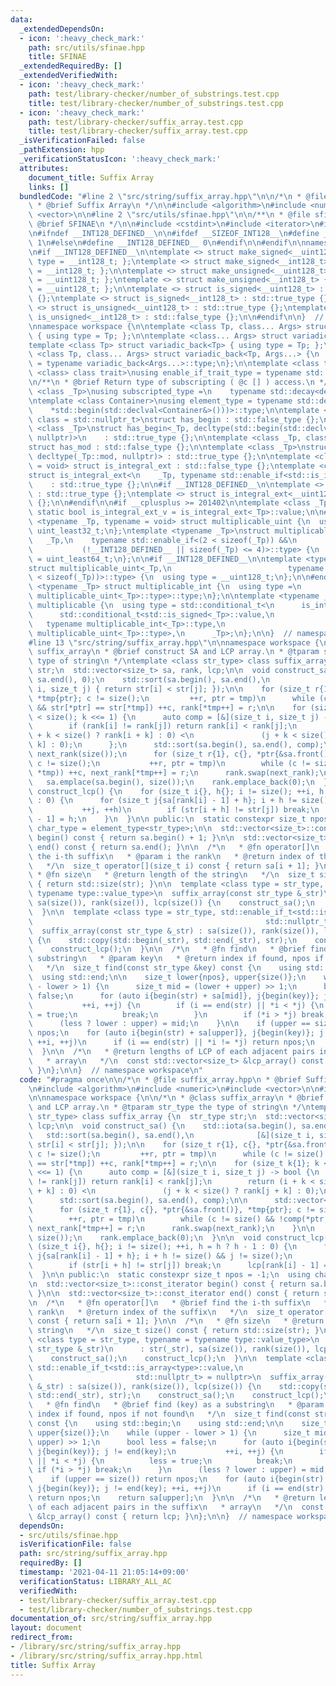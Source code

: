 ```yaml
---
data:
  _extendedDependsOn:
  - icon: ':heavy_check_mark:'
    path: src/utils/sfinae.hpp
    title: SFINAE
  _extendedRequiredBy: []
  _extendedVerifiedWith:
  - icon: ':heavy_check_mark:'
    path: test/library-checker/number_of_substrings.test.cpp
    title: test/library-checker/number_of_substrings.test.cpp
  - icon: ':heavy_check_mark:'
    path: test/library-checker/suffix_array.test.cpp
    title: test/library-checker/suffix_array.test.cpp
  _isVerificationFailed: false
  _pathExtension: hpp
  _verificationStatusIcon: ':heavy_check_mark:'
  attributes:
    document_title: Suffix Array
    links: []
  bundledCode: "#line 2 \"src/string/suffix_array.hpp\"\n\n/*\n * @file suffix_array.hpp\n\
    \ * @brief Suffix Array\n */\n\n#include <algorithm>\n#include <numeric>\n#include\
    \ <vector>\n\n#line 2 \"src/utils/sfinae.hpp\"\n\n/**\n * @file sfinae.hpp\n *\
    \ @brief SFINAE\n */\n\n#include <cstdint>\n#include <iterator>\n#include <type_traits>\n\
    \n#ifndef __INT128_DEFINED__\n\n#ifdef __SIZEOF_INT128__\n#define __INT128_DEFINED__\
    \ 1\n#else\n#define __INT128_DEFINED__ 0\n#endif\n\n#endif\n\nnamespace std {\n\
    \n#if __INT128_DEFINED__\n\ntemplate <> struct make_signed<__uint128_t> { using\
    \ type = __int128_t; };\ntemplate <> struct make_signed<__int128_t> { using type\
    \ = __int128_t; };\n\ntemplate <> struct make_unsigned<__uint128_t> { using type\
    \ = __uint128_t; };\ntemplate <> struct make_unsigned<__int128_t> { using type\
    \ = __uint128_t; };\n\ntemplate <> struct is_signed<__uint128_t> : std::false_type\
    \ {};\ntemplate <> struct is_signed<__int128_t> : std::true_type {};\n\ntemplate\
    \ <> struct is_unsigned<__uint128_t> : std::true_type {};\ntemplate <> struct\
    \ is_unsigned<__int128_t> : std::false_type {};\n\n#endif\n\n}  // namespace std\n\
    \nnamespace workspace {\n\ntemplate <class Tp, class... Args> struct variadic_front\
    \ { using type = Tp; };\n\ntemplate <class... Args> struct variadic_back;\n\n\
    template <class Tp> struct variadic_back<Tp> { using type = Tp; };\n\ntemplate\
    \ <class Tp, class... Args> struct variadic_back<Tp, Args...> {\n  using type\
    \ = typename variadic_back<Args...>::type;\n};\n\ntemplate <class type, template\
    \ <class> class trait>\nusing enable_if_trait_type = typename std::enable_if<trait<type>::value>::type;\n\
    \n/**\n * @brief Return type of subscripting ( @c [] ) access.\n */\ntemplate\
    \ <class _Tp>\nusing subscripted_type =\n    typename std::decay<decltype(std::declval<_Tp&>()[0])>::type;\n\
    \ntemplate <class Container>\nusing element_type = typename std::decay<decltype(\n\
    \    *std::begin(std::declval<Container&>()))>::type;\n\ntemplate <class _Tp,\
    \ class = std::nullptr_t>\nstruct has_begin : std::false_type {};\n\ntemplate\
    \ <class _Tp>\nstruct has_begin<_Tp, decltype(std::begin(std::declval<_Tp>()),\
    \ nullptr)>\n    : std::true_type {};\n\ntemplate <class _Tp, class = std::nullptr_t>\n\
    struct has_mod : std::false_type {};\n\ntemplate <class _Tp>\nstruct has_mod<_Tp,\
    \ decltype(_Tp::mod, nullptr)> : std::true_type {};\n\ntemplate <class _Tp, class\
    \ = void> struct is_integral_ext : std::false_type {};\ntemplate <class _Tp>\n\
    struct is_integral_ext<\n    _Tp, typename std::enable_if<std::is_integral<_Tp>::value>::type>\n\
    \    : std::true_type {};\n\n#if __INT128_DEFINED__\n\ntemplate <> struct is_integral_ext<__int128_t>\
    \ : std::true_type {};\ntemplate <> struct is_integral_ext<__uint128_t> : std::true_type\
    \ {};\n\n#endif\n\n#if __cplusplus >= 201402\n\ntemplate <class _Tp>\nconstexpr\
    \ static bool is_integral_ext_v = is_integral_ext<_Tp>::value;\n\n#endif\n\ntemplate\
    \ <typename _Tp, typename = void> struct multiplicable_uint {\n  using type =\
    \ uint_least32_t;\n};\ntemplate <typename _Tp>\nstruct multiplicable_uint<\n \
    \   _Tp,\n    typename std::enable_if<(2 < sizeof(_Tp)) &&\n                 \
    \           (!__INT128_DEFINED__ || sizeof(_Tp) <= 4)>::type> {\n  using type\
    \ = uint_least64_t;\n};\n\n#if __INT128_DEFINED__\n\ntemplate <typename _Tp>\n\
    struct multiplicable_uint<_Tp,\n                          typename std::enable_if<(4\
    \ < sizeof(_Tp))>::type> {\n  using type = __uint128_t;\n};\n\n#endif\n\ntemplate\
    \ <typename _Tp> struct multiplicable_int {\n  using type =\n      typename std::make_signed<typename\
    \ multiplicable_uint<_Tp>::type>::type;\n};\n\ntemplate <typename _Tp> struct\
    \ multiplicable {\n  using type = std::conditional_t<\n      is_integral_ext<_Tp>::value,\n\
    \      std::conditional_t<std::is_signed<_Tp>::value,\n                      \
    \   typename multiplicable_int<_Tp>::type,\n                         typename\
    \ multiplicable_uint<_Tp>::type>,\n      _Tp>;\n};\n\n}  // namespace workspace\n\
    #line 13 \"src/string/suffix_array.hpp\"\n\nnamespace workspace {\n\n/*\n * @class\
    \ suffix_array\n * @brief construct SA and LCP array.\n * @tparam str_type the\
    \ type of string\n */\ntemplate <class str_type> class suffix_array {\n  str_type\
    \ str;\n  std::vector<size_t> sa, rank, lcp;\n\n  void construct_sa() {\n    std::iota(sa.begin(),\
    \ sa.end(), 0);\n    std::sort(sa.begin(), sa.end(),\n              [&](size_t\
    \ i, size_t j) { return str[i] < str[j]; });\n\n    for (size_t r{1}, c{}, *ptr{&sa.front()},\
    \ *tmp{ptr}; c != size();\n         ++r, ptr = tmp)\n      while (c != size()\
    \ && str[*ptr] == str[*tmp]) ++c, rank[*tmp++] = r;\n\n    for (size_t k{1}; k\
    \ < size(); k <<= 1) {\n      auto comp = [&](size_t i, size_t j) -> bool {\n\
    \        if (rank[i] != rank[j]) return rank[i] < rank[j];\n        return (i\
    \ + k < size() ? rank[i + k] : 0) <\n               (j + k < size() ? rank[j +\
    \ k] : 0);\n      };\n      std::sort(sa.begin(), sa.end(), comp);\n\n      std::vector<size_t>\
    \ next_rank(size());\n      for (size_t r{1}, c{}, *ptr{&sa.front()}, *tmp{ptr};\
    \ c != size();\n           ++r, ptr = tmp)\n        while (c != size() && !comp(*ptr,\
    \ *tmp)) ++c, next_rank[*tmp++] = r;\n      rank.swap(next_rank);\n    }\n\n \
    \   sa.emplace(sa.begin(), size());\n    rank.emplace_back(0);\n  }\n\n  void\
    \ construct_lcp() {\n    for (size_t i{}, h{}; i != size(); ++i, h = h ? h - 1\
    \ : 0) {\n      for (size_t j{sa[rank[i] - 1] + h}; i + h != size() && j != size();\n\
    \           ++j, ++h)\n        if (str[i + h] != str[j]) break;\n      lcp[rank[i]\
    \ - 1] = h;\n    }\n  }\n\n public:\n  static constexpr size_t npos = -1;\n  using\
    \ char_type = element_type<str_type>;\n\n  std::vector<size_t>::const_iterator\
    \ begin() const { return sa.begin() + 1; }\n\n  std::vector<size_t>::const_iterator\
    \ end() const { return sa.end(); }\n\n  /*\n   * @fn operator[]\n   * @brief find\
    \ the i-th suffix\n   * @param i the rank\n   * @return index of the suffix\n\
    \   */\n  size_t operator[](size_t i) const { return sa[i + 1]; }\n\n  /*\n  \
    \ * @fn size\n   * @return length of the string\n   */\n  size_t size() const\
    \ { return std::size(str); }\n\n  template <class type = str_type, typename =\
    \ typename type::value_type>\n  suffix_array(const str_type &_str)\n      : str(_str),\
    \ sa(size()), rank(size()), lcp(size()) {\n    construct_sa();\n    construct_lcp();\n\
    \  }\n\n  template <class type = str_type, std::enable_if_t<std::is_array<type>::value,\n\
    \                                                    std::nullptr_t> = nullptr>\n\
    \  suffix_array(const str_type &_str) : sa(size()), rank(size()), lcp(size())\
    \ {\n    std::copy(std::begin(_str), std::end(_str), str);\n    construct_sa();\n\
    \    construct_lcp();\n  }\n\n  /*\n   * @fn find\n   * @brief find (key) as a\
    \ substring\n   * @param key\n   * @return index if found, npos if not found\n\
    \   */\n  size_t find(const str_type &key) const {\n    using std::begin;\n  \
    \  using std::end;\n\n    size_t lower{npos}, upper{size()};\n    while (upper\
    \ - lower > 1) {\n      size_t mid = (lower + upper) >> 1;\n      bool less =\
    \ false;\n      for (auto i{begin(str) + sa[mid]}, j{begin(key)}; j != end(key);\n\
    \           ++i, ++j) {\n        if (i == end(str) || *i < *j) {\n          less\
    \ = true;\n          break;\n        }\n        if (*i > *j) break;\n      }\n\
    \      (less ? lower : upper) = mid;\n    }\n\n    if (upper == size()) return\
    \ npos;\n    for (auto i{begin(str) + sa[upper]}, j{begin(key)}; j != end(key);\
    \ ++i, ++j)\n      if (i == end(str) || *i != *j) return npos;\n    return sa[upper];\n\
    \  }\n\n  /*\n   * @return lengths of LCP of each adjacent pairs in the suffix\n\
    \   * array\n   */\n  const std::vector<size_t> &lcp_array() const { return lcp;\
    \ }\n};\n\n}  // namespace workspace\n"
  code: "#pragma once\n\n/*\n * @file suffix_array.hpp\n * @brief Suffix Array\n */\n\
    \n#include <algorithm>\n#include <numeric>\n#include <vector>\n\n#include \"../utils/sfinae.hpp\"\
    \n\nnamespace workspace {\n\n/*\n * @class suffix_array\n * @brief construct SA\
    \ and LCP array.\n * @tparam str_type the type of string\n */\ntemplate <class\
    \ str_type> class suffix_array {\n  str_type str;\n  std::vector<size_t> sa, rank,\
    \ lcp;\n\n  void construct_sa() {\n    std::iota(sa.begin(), sa.end(), 0);\n \
    \   std::sort(sa.begin(), sa.end(),\n              [&](size_t i, size_t j) { return\
    \ str[i] < str[j]; });\n\n    for (size_t r{1}, c{}, *ptr{&sa.front()}, *tmp{ptr};\
    \ c != size();\n         ++r, ptr = tmp)\n      while (c != size() && str[*ptr]\
    \ == str[*tmp]) ++c, rank[*tmp++] = r;\n\n    for (size_t k{1}; k < size(); k\
    \ <<= 1) {\n      auto comp = [&](size_t i, size_t j) -> bool {\n        if (rank[i]\
    \ != rank[j]) return rank[i] < rank[j];\n        return (i + k < size() ? rank[i\
    \ + k] : 0) <\n               (j + k < size() ? rank[j + k] : 0);\n      };\n\
    \      std::sort(sa.begin(), sa.end(), comp);\n\n      std::vector<size_t> next_rank(size());\n\
    \      for (size_t r{1}, c{}, *ptr{&sa.front()}, *tmp{ptr}; c != size();\n   \
    \        ++r, ptr = tmp)\n        while (c != size() && !comp(*ptr, *tmp)) ++c,\
    \ next_rank[*tmp++] = r;\n      rank.swap(next_rank);\n    }\n\n    sa.emplace(sa.begin(),\
    \ size());\n    rank.emplace_back(0);\n  }\n\n  void construct_lcp() {\n    for\
    \ (size_t i{}, h{}; i != size(); ++i, h = h ? h - 1 : 0) {\n      for (size_t\
    \ j{sa[rank[i] - 1] + h}; i + h != size() && j != size();\n           ++j, ++h)\n\
    \        if (str[i + h] != str[j]) break;\n      lcp[rank[i] - 1] = h;\n    }\n\
    \  }\n\n public:\n  static constexpr size_t npos = -1;\n  using char_type = element_type<str_type>;\n\
    \n  std::vector<size_t>::const_iterator begin() const { return sa.begin() + 1;\
    \ }\n\n  std::vector<size_t>::const_iterator end() const { return sa.end(); }\n\
    \n  /*\n   * @fn operator[]\n   * @brief find the i-th suffix\n   * @param i the\
    \ rank\n   * @return index of the suffix\n   */\n  size_t operator[](size_t i)\
    \ const { return sa[i + 1]; }\n\n  /*\n   * @fn size\n   * @return length of the\
    \ string\n   */\n  size_t size() const { return std::size(str); }\n\n  template\
    \ <class type = str_type, typename = typename type::value_type>\n  suffix_array(const\
    \ str_type &_str)\n      : str(_str), sa(size()), rank(size()), lcp(size()) {\n\
    \    construct_sa();\n    construct_lcp();\n  }\n\n  template <class type = str_type,\
    \ std::enable_if_t<std::is_array<type>::value,\n                             \
    \                       std::nullptr_t> = nullptr>\n  suffix_array(const str_type\
    \ &_str) : sa(size()), rank(size()), lcp(size()) {\n    std::copy(std::begin(_str),\
    \ std::end(_str), str);\n    construct_sa();\n    construct_lcp();\n  }\n\n  /*\n\
    \   * @fn find\n   * @brief find (key) as a substring\n   * @param key\n   * @return\
    \ index if found, npos if not found\n   */\n  size_t find(const str_type &key)\
    \ const {\n    using std::begin;\n    using std::end;\n\n    size_t lower{npos},\
    \ upper{size()};\n    while (upper - lower > 1) {\n      size_t mid = (lower +\
    \ upper) >> 1;\n      bool less = false;\n      for (auto i{begin(str) + sa[mid]},\
    \ j{begin(key)}; j != end(key);\n           ++i, ++j) {\n        if (i == end(str)\
    \ || *i < *j) {\n          less = true;\n          break;\n        }\n       \
    \ if (*i > *j) break;\n      }\n      (less ? lower : upper) = mid;\n    }\n\n\
    \    if (upper == size()) return npos;\n    for (auto i{begin(str) + sa[upper]},\
    \ j{begin(key)}; j != end(key); ++i, ++j)\n      if (i == end(str) || *i != *j)\
    \ return npos;\n    return sa[upper];\n  }\n\n  /*\n   * @return lengths of LCP\
    \ of each adjacent pairs in the suffix\n   * array\n   */\n  const std::vector<size_t>\
    \ &lcp_array() const { return lcp; }\n};\n\n}  // namespace workspace\n"
  dependsOn:
  - src/utils/sfinae.hpp
  isVerificationFile: false
  path: src/string/suffix_array.hpp
  requiredBy: []
  timestamp: '2021-04-11 21:05:14+09:00'
  verificationStatus: LIBRARY_ALL_AC
  verifiedWith:
  - test/library-checker/suffix_array.test.cpp
  - test/library-checker/number_of_substrings.test.cpp
documentation_of: src/string/suffix_array.hpp
layout: document
redirect_from:
- /library/src/string/suffix_array.hpp
- /library/src/string/suffix_array.hpp.html
title: Suffix Array
---
```

